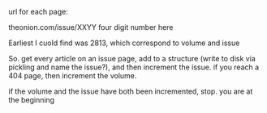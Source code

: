 url for each page:

theonion.com/issue/XXYY four digit number here

Earliest I cuold find was 2813, which correspond to volume and issue

So. get every article on an issue page, add to a structure (write to disk via pickling and name the issue?), and then increment the issue.
if you reach a 404 page, then increment the volume.

if the volume and the issue have both been incremented, stop. you are at the beginning
